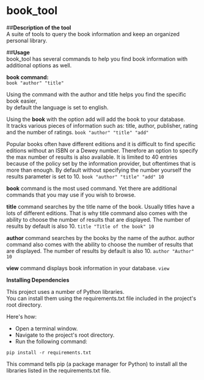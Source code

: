# book_tool

##**Description of the tool**  
A suite of tools to query the book information and keep an organized personal library.

##**Usage**  
book_tool has several commands to help you find book information with additional options as well.

**book command:**  
`book "author" "title"`

Using the command with the author and title helps you find the specific book easier,  
by default the language is set to english.

Using the **book** with the option add will add the book to your database.  
It tracks various pieces of information such as: title, author, publisher, rating and the number of ratings.
`book "author" "title" "add"`

Popular books often have different editions and it is difficult to find specific editions without an ISBN or a Dewey number.
Therefore an option to specify the max number of results is also available.
It is limited to 40 entries because of the policy set by the information provider, but oftentimes that is more than enough.
By default without specifying the number yourself the results parameter is set to 10.
`book "author" "title" "add" 10`

**book** command is the most used command. Yet there are additional commands that you may use if you wish to browse.

**title** command searches by the title name of the book. Usually titles have a lots of different editions.
That is why title command also comes with the ability to choose the number of results that are displayed.
The number of results by default is also 10.
`title "Title of the book" 10`

**author** command searches by the books by the name of the author.
author command also comes with the ability to choose the number of results that are displayed.
The number of results by default is also 10.
`author "Author" 10`

**view** command displays book information in your database.
`view`

**Installing Dependencies**

This project uses a number of Python libraries.   
You can install them using the requirements.txt file included in the project's root directory.  

Here's how:  
- Open a terminal window.  
- Navigate to the project's root directory.  
- Run the following command:

```terminal
pip install -r requirements.txt
```

This command tells pip (a package manager for Python) to install all the libraries listed in the requirements.txt file.
